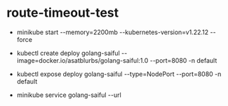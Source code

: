 # route-timeout-test

* minikube start  --memory=2200mb --kubernetes-version=v1.22.12 --force

* kubectl create deploy golang-saiful --image=docker.io/asatblurbs/golang-saiful:1.0 --port=8080 -n default
* kubectl expose deploy golang-saiful   --type=NodePort --port=8080 -n default 
* minikube service golang-saiful --url
